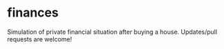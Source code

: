 # finances
Simulation of private financial situation after buying a house.
Updates/pull requests are welcome!
